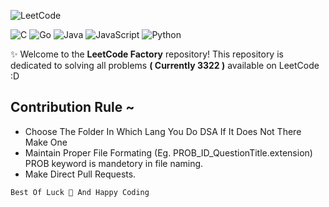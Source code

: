 <p align="center">
  
![LeetCode](https://img.shields.io/badge/LeetCode-000000?style=for-the-badge&logo=LeetCode&logoColor=#d16c06)

</p>

<p align="center">

![C](https://img.shields.io/badge/c-%2300599C.svg?style=for-the-badge&logo=c&logoColor=white)
![Go](https://img.shields.io/badge/go-%2300ADD8.svg?style=for-the-badge&logo=go&logoColor=white)
![Java](https://img.shields.io/badge/java-%23ED8B00.svg?style=for-the-badge&logo=openjdk&logoColor=white)
![JavaScript](https://img.shields.io/badge/javascript-%23323330.svg?style=for-the-badge&logo=javascript&logoColor=%23F7DF1E)
![Python](https://img.shields.io/badge/python-3670A0?style=for-the-badge&logo=python&logoColor=ffdd54)

</p>


✨ Welcome to the **LeetCode Factory** repository! This repository is dedicated to solving all problems **( Currently 3322 )** available on LeetCode :D

## Contribution Rule ~
- Choose The Folder In Which Lang You Do DSA If It Does Not There Make One
- Maintain Proper File Formating (Eg. PROB_ID_QuestionTitle.extension) PROB keyword is mandetory in file naming.
- Make Direct Pull Requests.


```bash
Best Of Luck 🚀 And Happy Coding
```

